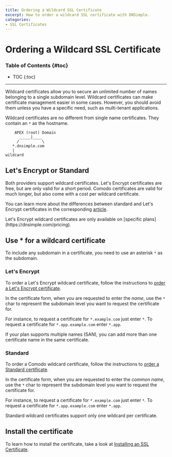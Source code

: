 ```yaml
---
title: Ordering a Wildcard SSL Certificate
excerpt: How to order a wildcard SSL certificate with DNSimple.
categories:
- SSL Certificates
---
```


# Ordering a Wildcard SSL Certificate

### Table of Contents {#toc}

* TOC
{:toc}

---

Wildcard certificates allow you to secure an unlimited number of names belonging to a single subdomain level. Wildcard certificates can make certificate management easier in some cases. However, you should avoid them unless you have a specific need, such as multi-tenant applications.

Wildcard certificates are no different from single name certificates. They contain an `*` as the hostname.

```
    APEX (root) Domain
      _____|____
     /          \
   *.dnsimple.com
   |
wildcard
```

## Let's Encrypt or Standard

Both providers support wildcard certificates. Let's Encrypt certificates are free, but are only valid for a short period. Comodo certificates are valid for much longer, but also come with a cost per wildcard certificate.

You can learn more about the differences between standard and Let's Encrypt certificates in the corresponding [article](/articles/standard-vs-letsencrypt/).

<info>
Let's Encrypt wildcard certificates are only available on [specific plans](https://dnsimple.com/pricing).
</info>

## Use * for a wildcard certificate

To include any subdomain in a certificate, you need to use an asterisk `*` as the subdomain.

### Let's Encrypt

To order a Let's Encrypt wildcard certificate, follow the instructions to [order a Let's Encrypt certificate](/articles/ordering-lets-encrypt-certificate/).

In the certificate form, when you are requested to enter the _name_, use the `*` char to represent the subdomain level you want to request the certificate for.

For instance, to request a certificate for `*.example.com` just enter `*`. To request a certificate for `*.app.example.com` enter `*.app`.

<info>
If your plan supports multiple names (SAN), you can add more than one certificate name in the same certificate.
</info>


### Standard

To order a Comodo wildcard certificate, follow the instructions to [order a Standard certificate](/articles/ordering-standard-certificate/).

In the certificate form, when you are requested to enter the _common name_, use the `*` char to represent the subdomain level you want to request the certificate for.

For instance, to request a certificate for `*.example.com` just enter `*`. To request a certificate for `*.app.example.com` enter `*.app`.

<note>
Standard wildcard certificates support only one wildcard per certificate.
</note>


## Install the certificate

To learn how to install the certificate, take a look at [Installing an SSL Certificate](/articles/installing-ssl-certificate/).
